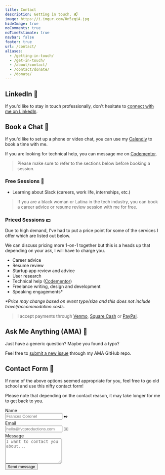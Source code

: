 ```yaml
---
title: Contact
description: Getting in touch. 📬
image: https://i.imgur.com/0n5zqiA.jpg
hideImage: true
noComments: true
noTimeEstimate: true
navbar: false
footer: true
url: /contact/
aliases:
  - /getting-in-touch/
  - /get-in-touch/
  - /about/contact/
  - /contact/donate/
  - /donate/
---
```


## LinkedIn 💼️

If you'd like to stay in touch professionally, don't hesitate to [connect with me on LinkedIn](https://linkedin.com/in/fvcproductions).

## Book a Chat 📅

If you'd like to set up a phone or video chat, you can use my [Calendly](https://calendly.com/fvcproductions) to book a time with me.

If you are looking for technical help, you can message me on [Codementor](https://www.codementor.io/fvcproductions).

> Please make sure to refer to the sections below before booking a session.

### Free Sessions 💛️

- Learning about Slack (careers, work life, internships, etc.)

> If you are a black woman or Latina in the tech industry, you can book a career advice or resume review session with me for free.

### Priced Sessions 💵

Due to high demand, I've had to put a price point for some of the services I offer which are listed out below.

We can discuss pricing more 1-on-1 together but this is a heads up that depending on your ask, I will have to charge you.

- Career advice
- Resume review
- Startup app review and advice
- User research
- Technical help ([Codementor](https://www.codementor.io/fvcproductions))
- Freelance writing, design and development
- Speaking engagements\*

_\*Price may change based on event type/size and this does not include travel/accommodation costs._

> I accept payments through [Venmo](https://venmo.com/fvcproductions), [Square Cash](https://cash.me/$fvcprdxs) or [PayPal](https://paypal.me/fvcproductions).

## Ask Me Anything (AMA) 🤔️

Just have a generic question? Maybe you found a typo?

Feel free to [submit a new issue](https://github.com/fvcproductions/ama/issues/new) through my AMA GitHub repo.

## Contact Form 📼

If none of the above options seemed appropriate for you, feel free to go old school and use this nifty contact form!

Please note that depending on the contact reason, it may take longer for me to get back to you.

<div class="contact-form">
  <form method="POST" action="https://formspree.io/hello@fvcproductions.com">
    <input type="hidden" name="_subject" value="FVCproductions - New Contact Message">
    <div class="field">
      <label class="label">Name</label>
      <div class="control has-icons-left">
        <input class="input" aria-label="Name" autocomplete="on" type="text" name="name" placeholder="Frances Coronel">
        <span class="icon is-left">
          ✒️
        </span>
      </div>
    </div>
    <div class="field">
      <label class="label">Email</label>
      <div class="control has-icons-left">
        <input class="input" aria-label="Email" autocomplete="on" type="email" name="email" placeholder="hello@fvcproductions.com">
        <span class="icon is-left">
          ✉️
        </span>
      </div>
    </div>
    <div class="field">
      <label class="label">Message</label>
      <div class="control">
        <textarea class="textarea" aria-label="Message" spellcheck="true" rows="5" name="message" id="message" placeholder="I want to contact you about..."></textarea>
      </div>
    </div>
    <div class="field">
      <div class="control">
        <button type="submit" class="button is-link">Send message</button>
      </div>
    </div>
  </form>
</div>
